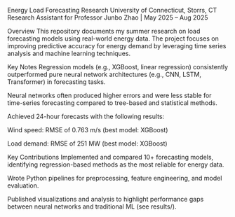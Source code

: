 Energy Load Forecasting Research
University of Connecticut, Storrs, CT
Research Assistant for Professor Junbo Zhao | May 2025 – Aug 2025

Overview
This repository documents my summer research on load forecasting models using real-world energy data. The project focuses on improving predictive accuracy for energy demand by leveraging time series analysis and machine learning techniques.

Key Notes
Regression models (e.g., XGBoost, linear regression) consistently outperformed pure neural network architectures (e.g., CNN, LSTM, Transformer) in forecasting tasks.

Neural networks often produced higher errors and were less stable for time-series forecasting compared to tree-based and statistical methods.

Achieved 24-hour forecasts with the following results:

Wind speed: RMSE of 0.763 m/s (best model: XGBoost)

Load demand: RMSE of 251 MW (best model: XGBoost)

Key Contributions
Implemented and compared 10+ forecasting models, identifying regression-based methods as the most reliable for energy data.

Wrote Python pipelines for preprocessing, feature engineering, and model evaluation.

Published visualizations and analysis to highlight performance gaps between neural networks and traditional ML (see results/).
